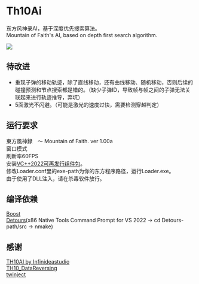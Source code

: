 # Th10Ai

东方风神录AI，基于深度优先搜索算法。<br />
Mountain of Faith's AI, based on depth first search algorithm.<br />

![](https://github.com/unnamedmemory/Th10Ai/blob/master/1.png)

## 待改进

* 重现子弹的移动轨迹，除了直线移动，还有曲线移动、随机移动，否则后续的碰撞预测和节点搜索都是错的。（缺少子弹ID，导致帧与帧之间的子弹无法关联起来进行轨迹推导，弃坑）<br />
* 5面激光不闪避。（可能是激光的速度过快，需要检测穿越判定）<br />

## 运行要求

東方風神録　～ Mountain of Faith. ver 1.00a<br />
窗口模式<br />
刷新率60FPS<br />
安装[VC++2022可再发行组件包](https://docs.microsoft.com/zh-CN/cpp/windows/latest-supported-vc-redist?view=msvc-170)。<br />
修改Loader.conf里的exe-path为你的东方程序路径，运行Loader.exe。<br />
由于使用了DLL注入，请在杀毒软件放行。<br />

## 编译依赖

[Boost](https://www.boost.org)<br />
[Detours](https://github.com/microsoft/detours)(x86 Native Tools Command Prompt for VS 2022 -> cd Detours-path/src -> nmake)<br />

## 感谢

[TH10AI by Infinideastudio](https://github.com/Infinideastudio/TH10AI)<br />
[TH10_DataReversing](https://github.com/binvec/TH10_DataReversing)<br />
[twinject](https://github.com/Netdex/twinject)<br />
